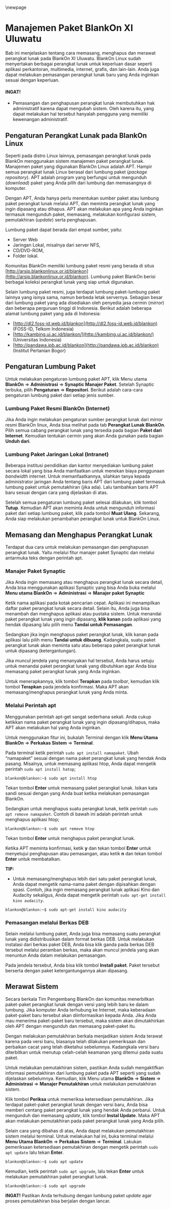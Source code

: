 \newpage
# Manajemen Paket BlankOn XI Uluwatu

Bab ini menjelaskan tentang cara memasang, menghapus dan merawat perangkat lunak pada BlankOn XI Uluwatu. BlankOn Linux sudah menyertakan berbagai perangkat lunak untuk keperluan dasar seperti aplikasi perkantoran, multimedia, internet, grafis, dan lain-lain. Anda juga dapat melakukan pemasangan perangkat lunak baru yang Anda inginkan sesuai dengan keperluan.

#### INGAT!
  * Pemasangan dan penghapusan perangkat lunak membutuhkan hak administratif karena dapat mengubah sistem. Oleh karena itu, yang dapat melakukan hal tersebut hanyalah pengguna yang memiliki kewenangan administratif.

## Pengaturan Perangkat Lunak pada BlankOn Linux
Seperti pada distro Linux lainnya, pemasangan perangkat lunak pada BlankOn menggunakan sistem manajemen paket perangkat lunak. Manajemen paket yang digunakan BlankOn Linux adalah APT. Hampir semua perangkat lunak Linux berasal dari lumbung paket (*package repository*). APT adalah program yang berfungsi untuk mengunduh (*download*) paket yang Anda pilih dari lumbung dan memasangnya di komputer.

Dengan APT, Anda hanya perlu menentukan sumber paket atau lumbung paket perangkat lunak melalui APT, dan meminta perangkat lunak yang ingin dipasang atau dihapus. APT akan melakukan apa yang Anda inginkan termasuk mengunduh paket, memasang, melakukan konfigurasi sistem, pemutakhiran (*update*) serta penghapusan.

Lumbung paket dapat berada dari empat sumber, yaitu:
  * Server Web
  * Jaringan Lokal, misalnya dari server NFS, 
  * CD/DVD-ROM,
  * Folder lokal.

Komunitas BlankOn memiliki lumbung paket resmi yang berada di situs [http://arsip.blankonlinux.or.id/blankon](http://arsip.blankonlinux.or.id/blankon). Lumbung paket BlankOn berisi berbagai koleksi perangkat lunak yang siap untuk digunakan.

Selain lumbung paket resmi, juga terdapat lumbung paket-lumbung paket lainnya yang isinya sama, namun berbeda letak servernya. Sebagian besar dari lumbung paket yang ada disediakan oleh penyedia jasa cermin (*mirror*) dan beberapa perguruan tinggi di Indonesia. Berikut adalah beberapa alamat lumbung paket yang ada di Indonesia:

  * [http://dl2.foss-id.web.id/blankon](http://dl2.foss-id.web.id/blankon) (FOSS-ID, Telkom Indonesia)
  * [http://kambing.ui.ac.id/blankon/](http://kambing.ui.ac.id/blankon/) (Universitas Indonesia)
  * [http://pandawa.ipb.ac.id/blankon](http://pandawa.ipb.ac.id/blankon) (Institut Pertanian Bogor)

## Pengaturan Lumbung Paket
Untuk melakukan pengaturan lumbung paket APT, klik Menu utama **BlankOn** => **Administrasi** => **Synaptic Manajer Paket**. Setelah Synaptic terbuka, pilih **Pengaturan** => **Repositori**. Berikut adalah cara-cara pengaturan lumbung paket dari setiap jenis sumber.

### Lumbung Paket Resmi BlankOn (Internet)
Jika Anda ingin melakukan pengaturan sumber perangkat lunak dari *mirror* resmi BlankOn linux, Anda bisa melihat pada tab **Perangkat Lunak BlankOn**. Pilih semua cabang perangkat lunak yang tersedia pada bagian **Paket dari Internet**. Kemudian tentukan cermin yang akan Anda gunakan pada bagian **Unduh dari**.

### Lumbung Paket Jaringan Lokal (Intranet)
Beberapa institusi pendidikan dan kantor menyediakan lumbung paket secara lokal yang bisa Anda manfaatkan untuk menekan biaya penggunaan *bandwidth* internet. Untuk memanfaatkannya, silahkan tanya kepada administrator jaringan Anda tentang baris APT dari lumbung paket termasuk lumbung paket untuk pemutakhiran (jika ada). Lalu tambahkan baris APT baru sesuai dengan cara yang dijelaskan di atas.

Setelah semua pengaturan lumbung paket selesai dilakukan, klik tombol **Tutup**. Kemudian APT akan meminta Anda untuk mengunduh informasi paket dari setiap lumbung paket, klik pada tombol **Muat Ulang**. Sekarang, Anda siap melakukan penambahan perangkat lunak untuk BlankOn Linux.

## Memasang dan Menghapus Perangkat Lunak
Terdapat dua cara untuk melakukan pemasangan dan penghapusan perangkat lunak. Yaitu melalui fitur manajer paket Synaptic dan melalui antarmuka teks dengan perintah apt.

### Manajer Paket Synaptic
Jika Anda ingin memasang atau menghapus perangkat lunak secara detail, Anda bisa menggunakan aplikasi Synaptic yang bisa Anda buka melalui **Menu utama BlankOn** =>  **Administrasi** => **Manajer paket Synaptic**

Ketik nama aplikasi pada kotak pencarian cepat. Aplikasi ini menampilkan daftar paket perangkat lunak secara detail. Selain itu,  Anda juga bisa menambah dan menghapus aplikasi atau pustaka sistem. Untuk menandai paket perangkat lunak yang ingin dipasang, **klik kanan** pada aplikasi yang hendak dipasang lalu pilih menu **Tandai untuk Pemasangan**.

Sedangkan jika ingin menghapus paket perangkat lunak, klik kanan pada aplikasi lalu pilih menu **Tandai untuk dibuang**. Kadangkala, suatu paket perangkat lunak akan meminta satu atau beberapa paket perangkat lunak untuk dipasang (ketergantungan).

Jika muncul jendela yang menanyakan hal tersebut, Anda harus setuju untuk menandai paket perangkat lunak yang dibutuhkan agar Anda bisa memasang paket perangkat lunak yang Anda inginkan.

Untuk menerapkannya, klik tombol **Terapkan** pada *toolbar*, kemudian klik tombol **Terapkan** pada jendela konfirmasi. Maka APT akan memasang/menghapus perangkat lunak yang Anda minta.

### Melalui Perintah apt
Menggunakan perintah apt-get sangat sederhana sekali. Anda cukup ketikkan nama paket perangkat lunak yang ingin dipasang/dihapus, maka APT akan melakukan hal yang Anda inginkan.

Untuk menggunakan fitur ini, bukalah Terminal dengan klik **Menu Utama BlankOn** => **Perkakas Sistem** => **Terminal**.

Pada terminal ketik perintah `sudo apt install namapaket`. Ubah “namapaket” sesuai dengan nama paket perangkat lunak yang hendak Anda pasang. Misalnya, untuk memasang aplikasi htop, Anda dapat mengetik perintah `sudo apt install hatop`;

```terminal
blankon@blankon:~$ sudo apt install htop
```
Tekan tombol **Enter** untuk memasang paket perangkat lunak. Isikan kata sandi sesuai dengan yang Anda buat ketika melakukan pemasangan BlankOn.

Sedangkan untuk menghapus suatu perangkat lunak, ketik perintah `sudo apt remove namapaket`. Contoh di bawah ini adalah perintah untuk menghapus aplikasi htop;

```terminal
blankon@blankon:~$ sudo apt remove htop
```
Tekan tombol **Enter** untuk menghapus paket perangkat lunak.

Ketika APT meminta konfirmasi, ketik **y** dan tekan tombol **Enter** untuk menyetujui penghapusan atau pemasangan, atau ketik **n** dan tekan tombol **Enter** untuk membatalkan.

**TIP:**

  * Untuk memasang/menghapus lebih dari satu paket perangkat lunak, Anda dapat mengetik nama-nama paket dengan dipisahkan dengan spasi. Contoh, jika ingin memasang perangkat lunak aplikasi Kino dan Audacity sekaligus, Anda dapat mengetik perintah `sudo apt-get install kino audacity`.

```terminal
blankon@blankon:~$ sudo apt-get install kino audacity
```

### Pemasangan melalui Berkas DEB
Selain melalui lumbung paket, Anda juga bisa memasang suatu perangkat lunak yang didistribusikan dalam format berkas DEB. Untuk melakukan instalasi dari berkas paket DEB, Anda bisa klik ganda pada berkas DEB tersebut melalui peramban berkas, maka akan muncul jendela yang akan menuntun Anda dalam melakukan pemasangan.

Pada jendela tersebut, Anda bisa klik tombol **Install paket**. Paket tersebut berserta dengan paket ketergantungannya akan dipasang.

## Merawat Sistem
Secara berkala Tim Pengembang BlankOn dan komunitas menerbitkan paket-paket perangkat lunak dengan versi yang lebih baru ke dalam lumbung. Jika komputer Anda terhubung ke Internet, maka keberadaan paket-paket baru tersebut akan diinformasikan kepada Anda. Jika Anda mau menerima paket-paket baru tersebut, maka sistem akan dimutakhirkan oleh APT dengan mengunduh dan memasang paket-paket itu.

Dengan melakukan pemutakhiran berkala menjadikan sistem Anda terawat karena pada versi baru, biasanya telah dilakukan pemeriksaan dan perbaikan cacat yang telah diketahui sebelumnya. Kadangkala versi baru diterbitkan untuk menutup celah-celah keamanan yang ditemui pada suatu paket.

Untuk melakukan pemutakhiran sistem, pastikan Anda sudah mengaktifkan informasi pemutakhiran dari lumbung paket pada APT seperti yang sudah dijelaskan sebelumnya. Kemudian, klik Menu utama **BlankOn** => **Sistem** => **Administrasi** => **Manajer Pemutakhiran** untuk melakukan pemutakhiran sistem.

Klik tombol **Periksa** untuk memeriksa ketersediaan pemutakhiran. Jika terdapat paket-paket perangkat lunak dengan versi baru, Anda bisa memberi centang paket perangkat lunak yang hendak Anda perbarui. Untuk mengunduh dan memasang *update*, klik tombol **Instal Update**. Maka APT akan melakukan pemutakhiran pada paket perangkat lunak yang Anda pilih.

Selain cara yang dibahas di atas, Anda dapat melakukan pemutakhiran sistem melalui terminal. Untuk melakukan hal ini, buka terminal melalui **Menu Utama BlankOn** => **Perkakas Sistem** => **Terminal**. Lakukan pemeriksaan ketersediaan pemutakhiran dengan mengetik perintah `sudo apt update` lalu tekan **Enter**.
```terminal
blankon@blankon:~$ sudo apt update
```

Kemudian, ketik perintah `sudo apt upgrade`, lalu tekan **Enter** untuk melakukan pemutakhiran paket perangkat lunak.
```terminal
blankon@blankon:~$ sudo apt upgrade
```

**INGAT!** Pastikan Anda terhubung dengan lumbung paket *update* agar proses pemutakhiran bisa berjalan dengan lancar.
 

